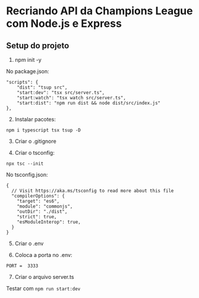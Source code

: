 # Recriando API da Champions League com Node.js e Express

## Setup do projeto

1. npm init -y

No package.json:

```
"scripts": {
    "dist": "tsup src",
    "start:dev": "tsx src/server.ts",
    "start:watch": "tsx watch src/server.ts",
    "start:dist": "npm run dist && node dist/src/index.js"
},
```

2. Instalar pacotes:

`npm i typescript tsx tsup -D`

3. Criar o .gitignore

4. Criar o tsconfig:

`npx tsc --init`

No tsconfig.json:

```
{
  // Visit https://aka.ms/tsconfig to read more about this file
  "compilerOptions": {
    "target": "es6",
    "module": "commonjs",
    "outDir": "./dist",
    "strict": true,
    "esModuleInterop": true,
  }
}
```

5. Criar o .env

6. Coloca a porta no .env:

`PORT =  3333`

7. Criar o arquivo server.ts

Testar com `npm run start:dev`